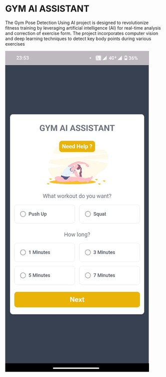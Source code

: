 # GYM AI ASSISTANT
 The Gym Pose Detection Using AI project is designed to revolutionize fitness training by leveraging artificial intelligence (AI) for real-time analysis and correction of exercise form. The project incorporates computer vision and deep learning techniques to detect key body points during various exercises
<!-- C:\Users\koush\Documents\GitHub\GYM-AI-ASSISTANT\package.json -->
![Alt text](GYM-AI-ASSISTANT-App.jpg)
